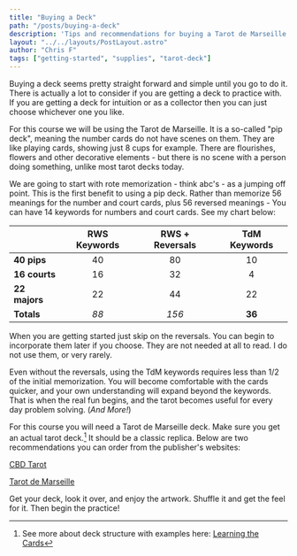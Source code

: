 ```yaml
---
title: "Buying a Deck"
path: "/posts/buying-a-deck"
description: 'Tips and recommendations for buying a Tarot de Marseille deck.'
layout: "../../layouts/PostLayout.astro"
author: "Chris F"
tags: ["getting-started", "supplies", "tarot-deck"]
---
```



Buying a deck seems pretty straight forward and simple until you go to do it. There is actually a lot to consider if you are getting a deck to practice with. If you are getting a deck for intuition or as a collector then you can just choose whichever one you like.

For this course we will be using the Tarot de Marseille. It is a so-called "pip deck", meaning the number cards do not have scenes on them. They are like playing cards, showing just 8 cups for example. There are flourishes, flowers and other decorative elements - but there is no scene with a person doing something, unlike most tarot decks today.

We are going to start with rote memorization - think abc's - as a jumping off point. This is the first benefit to using a pip deck. Rather than memorize 56 meanings for the number and court cards, plus 56 reversed meanings - You can have 14 keywords for numbers and court cards. See my chart below:


|           | RWS Keywords | RWS + Reversals | TdM Keywords |
| --------- | :----------: | :-------------: | :----------: |
| **40 pips**   | 40           | 80              | 10           |
| **16 courts** | 16           | 32              | 4            |
| **22 majors** | 22           | 44              | 22           |
| **Totals**    | *88*       | *156*             | **36**       |

When you are getting started just skip on the reversals. You can begin to incorporate them later if you choose. They are not needed at all to read. I do not use them, or very rarely.

Even without the reversals, using the TdM keywords requires less than 1/2 of the initial memorization. You will become comfortable with the cards quicker, and your own understanding will expand beyond the keywords. That is when the real fun begins, and the tarot becomes useful for every day problem solving. (_And More!_)

For this course you will need a Tarot de Marseille deck. Make sure you get an actual tarot deck.[^1] It should be a classic replica. Below are two recommendations you can order from the publisher's websites:


<a href="https://www.usgamesinc.com/cbd-tarot-de-marseille.html" target="_blank">CBD Tarot</a>

<a href="https://www.llewellyn.com/product.php?ean=9780738773063" target="_blank">Tarot de Marseille</a>



Get your deck, look it over, and enjoy the artwork. Shuffle it and get the feel for it. Then begin the practice!


[^1]: See more about deck structure with examples here: [Learning the Cards](/posts/learning-the-cards)
